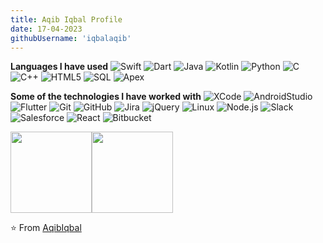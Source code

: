 ```yaml
---
title: Aqib Iqbal Profile
date: 17-04-2023
githubUsername: 'iqbalaqib'
---
```



**Languages I have used**
![Swift](https://img.shields.io/badge/-Swift-000000?style=flat&logo=Java)
![Dart](https://img.shields.io/badge/-Dart-000000?style=flat&logo=dart)
![Java](https://img.shields.io/badge/-Java-000000?style=flat&logo=Java&logoColor=007396)
![Kotlin](https://img.shields.io/badge/-Kotlin-000000?style=flat&logo=kotlin)
![Python](https://img.shields.io/badge/-Python-000000?style=flat&logo=python)
![C](https://img.shields.io/badge/-C-000000?style=flat&logo=C)
![C++](https://img.shields.io/badge/-C++-000000?style=flat&logo=C%2B%2B&logoColor=00599C)
![HTML5](https://img.shields.io/badge/-HTML5-000000?style=flat&logo=HTML5)
![SQL](https://img.shields.io/badge/-SQL-000000?style=flat&logo=MySQL)
![Apex](https://img.shields.io/badge/-Apex-000000?style=flat&logo=apachespark&logoColor=white)



**Some of the technologies I have worked with**
![XCode](https://img.shields.io/badge/-XCode-000000?style=flat&logo=XCode&logoColor=1575F9)<!-- wi*quL3fcV -->
![AndroidStudio](https://img.shields.io/badge/-AndroidStudio-000000?style=flat&logo=Android&logoColor=1575F9)<!-- wi*quL3fcV -->
![Flutter](https://img.shields.io/badge/-Flutter-000000?style=flat&logo=flutter&logoColor=1575F9)<!-- wi*quL3fcV -->
![Git](https://img.shields.io/badge/-Git-000000?style=flat&logo=git&logoColor=F05032)
![GitHub](https://img.shields.io/badge/-GitHub-000000?style=flat&logo=github&logoColor=FFFFFF)
![Jira](https://img.shields.io/badge/-Jira-000000?style=flat&logo=jira-software&logoColor=white&logoColor=0052CC)
![jQuery](https://img.shields.io/badge/-jQuery-000000?style=flat&logo=jQuery&logoColor=0769AD)
![Linux](https://img.shields.io/badge/-Linux-000000?style=flat&logo=linux&logoColor=FCC624)
![Node.js](https://img.shields.io/badge/-Node.js-000000?style=flat&logo=node.js&logoColor=339933)
![Slack](https://img.shields.io/badge/-Slack-4A154B?style=flat&logo=slack&logoColor=white)
![Salesforce](https://img.shields.io/badge/-Salesforce-00A1E0?style=flat&logo=salesforce&logoColor=white)
![React](https://img.shields.io/badge/-React-000000?style=flat&logo=React&logoColor=61DAFB)
![Bitbucket](https://img.shields.io/badge/-Bitbucket-0052CC?style=flat&logo=bitbucket&logoColor=white)


<img align="" height='130px' src="https://github-readme-stats.vercel.app/api?username=adamalston&hide_title=true&show_icons=true&include_all_commits=true&line_height=21&bg_color=0,EC6C6C,FFD479,FFFC79,73FA79&theme=graywhite" /><img align="" height='130px' src="https://github-readme-stats.vercel.app/api/top-langs/?username=adamalston&hide_title=true&layout=compact&bg_color=0,73FA79,73FDFF,7A81FF&theme=graywhite" />

⭐️ From [AqibIqbal](https://github.com/iqbalaqib)
